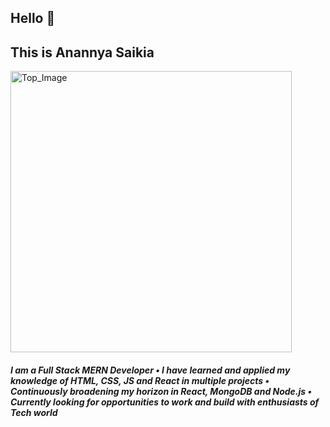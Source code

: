 

<!--
**anannyaSaikia/anannyaSaikia** is a ✨ _special_ ✨ repository because its `README.md` (this file) appears on your GitHub profile.

Here are some ideas to get you started:

- 🔭 I’m currently working on ...
- 🌱 I’m currently learning ...
- 👯 I’m looking to collaborate on ...
- 🤔 I’m looking for help with ...
- 💬 Ask me about ...
- 📫 How to reach me: ...
- 😄 Pronouns: ...
- ⚡ Fun fact: ...
-->
<div style="textAlign : center;">
    <h2>Hello 👋 </h2>
    <h2>This is Anannya Saikia</h2>
    <img class="top_image" 
        src="https://cdn.dribbble.com/users/4055494/screenshots/15215756/media/d2b66c4ca0192aa26d103448b3d1518b.gif"
        alt="Top_Image" width="450px">
    <h5>I am a Full Stack MERN Developer • I have learned and applied my knowledge of HTML, CSS, JS and React in
        multiple projects • Continuously broadening my horizon in React, MongoDB and Node.js • Currently looking for
        opportunities to work and build with enthusiasts of Tech world </h5>

</div>
